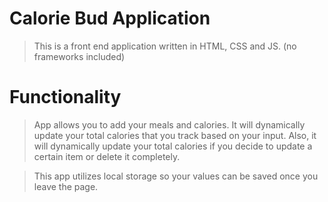 # Calorie Bud Application

> This is a front end application written in HTML, CSS and JS. (no frameworks included)

# Functionality

> App allows you to add your meals and calories. It will dynamically update your total calories that you track based on your input. Also, it will dynamically update your total calories if you decide to update a certain item or delete it completely.

> This app utilizes local storage so your values can be saved once you leave the page.
